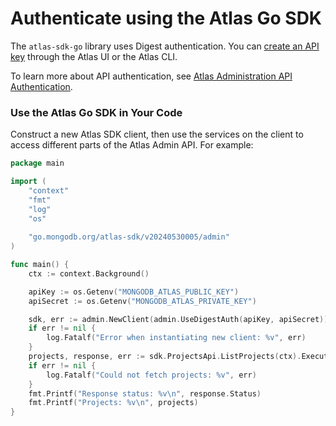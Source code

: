 # Authenticate using the Atlas Go SDK

The `atlas-sdk-go` library uses Digest authentication. 
You can [create an API key](https://www.mongodb.com/docs/atlas/configure-api-access/#create-an-api-key-in-an-organization) through the Atlas UI or the Atlas CLI.

To learn more about API authentication, see  [Atlas Administration API Authentication](https://www.mongodb.com/docs/atlas/api/api-authentication).

### Use the Atlas Go SDK in Your Code

Construct a new Atlas SDK client, then use the services on the client to
access different parts of the Atlas Admin API. For example:

```go
package main

import (
	"context"
	"fmt"
	"log"
	"os"	
	
	"go.mongodb.org/atlas-sdk/v20240530005/admin"
)

func main() {
	ctx := context.Background()

	apiKey := os.Getenv("MONGODB_ATLAS_PUBLIC_KEY")
	apiSecret := os.Getenv("MONGODB_ATLAS_PRIVATE_KEY")

	sdk, err := admin.NewClient(admin.UseDigestAuth(apiKey, apiSecret))
	if err != nil {
		log.Fatalf("Error when instantiating new client: %v", err)
	}
	projects, response, err := sdk.ProjectsApi.ListProjects(ctx).Execute()
	if err != nil {
		log.Fatalf("Could not fetch projects: %v", err)
	}
	fmt.Printf("Response status: %v\n", response.Status)
	fmt.Printf("Projects: %v\n", projects)
}
```
